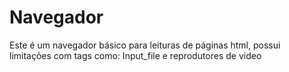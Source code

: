 # Navegador
Este é um navegador básico para leituras de páginas html, possui limitações com tags como: Input_file e reprodutores de video
